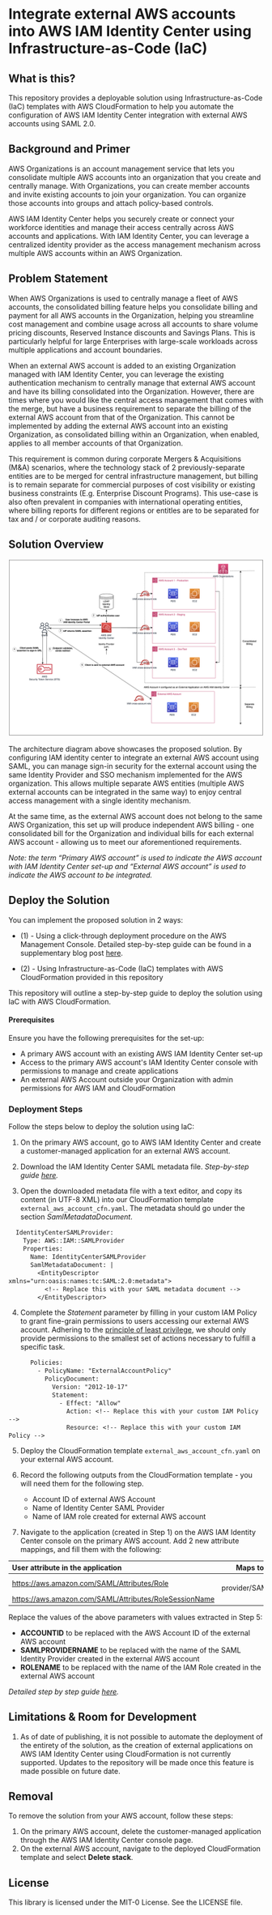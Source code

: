# Integrate external AWS accounts into AWS IAM Identity Center using Infrastructure-as-Code (IaC)

## What is this? 

This repository provides a deployable solution using Infrastructure-as-Code (IaC) templates with AWS CloudFormation to help you automate the configuration of AWS IAM Identity Center integration with external AWS accounts using SAML 2.0.

## Background and Primer 

AWS Organizations is an account management service that lets you consolidate multiple AWS accounts into an organization that you create and centrally manage. With Organizations, you can create member accounts and invite existing accounts to join your organization. You can organize those accounts into groups and attach policy-based controls.

AWS IAM Identity Center helps you securely create or connect your workforce identities and manage their access centrally across AWS accounts and applications. With IAM Identity Center, you can leverage a centralized identity provider as the access management mechanism across multiple AWS accounts within an AWS Organization.

## Problem Statement 

When AWS Organizations is used to centrally manage a fleet of AWS accounts, the consolidated billing feature helps you consolidate billing and payment for all AWS accounts in the Organization, helping you streamline cost management and combine usage across all accounts to share volume pricing discounts, Reserved Instance discounts and Savings Plans. This is particularly helpful for large Enterprises with large-scale workloads across multiple applications and account boundaries.

When an external AWS account is added to an existing Organization managed with IAM Identity Center, you can leverage the existing authentication mechanism to centrally manage that external AWS account and have its billing consolidated into the Organization.
However, there are times where you would like the central access management that comes with the merge, but have a business requirement to separate the billing of the external AWS account from that of the Organization. This cannot be implemented by adding the external AWS account into an existing Organization, as consolidated billing within an Organization, when enabled, applies to all member accounts of that Organization.

This requirement is common during corporate Mergers & Acquisitions (M&A) scenarios, where the technology stack of 2 
previously-separate entities are to be merged for central infrastructure management, but billing is to remain separate for commercial purposes of cost visibility or existing business constraints (E.g. Enterprise Discount Programs). This use-case is also often prevalent in companies with international operating entities, where billing reports for different regions or entitles are to be separated for tax and / or corporate auditing reasons.

## Solution Overview

![Architecture](./Assets/architecture.png)

The architecture diagram above showcases the proposed solution. By configuring IAM identity center to integrate an external AWS account using SAML, you can manage sign-in security for the external account using the same Identity Provider and SSO mechanism implemented for the AWS organization. This allows multiple separate AWS entities (multiple AWS external accounts can be integrated in the same way) to enjoy central access management with a single identity mechanism.

At the same time, as the external AWS account does not belong to the same AWS Organization, this set up will produce independent AWS billing - one consolidated bill for the Organization and individual bills for each external AWS account - allowing us to meet our aforementioned requirements.

_Note: the term “Primary AWS account” is used to indicate the AWS account with IAM Identity Center set-up and “External AWS account” is used to indicate the AWS account to be integrated._

## Deploy the Solution

You can implement the proposed solution in 2 ways:
- (1) - Using a click-through deployment procedure on the AWS Management Console. Detailed step-by-step guide can be found in a supplementary blog post [here](https://community.aws/content/2dIMI8N7w7tGxbE0KQMrkSBfae4/aws-iam-identity-center-integration-with-external-aws-accounts-for-independent-billing#implement-the-solution). 

- (2) - Using Infrastructure-as-Code (IaC) templates with AWS CloudFormation provided in this repository

This repository will outline a step-by-step guide to deploy the solution using IaC with AWS CloudFormation.

#### Prerequisites

Ensure you have the following prerequisites for the set-up:
- A primary AWS account with an existing AWS IAM Identity Center set-up 
- Access to the primary AWS account's IAM Identity Center console with permissions to manage and create applications
- An external AWS Account outside your Organization with admin permissions for AWS IAM and CloudFormation

### Deployment Steps

Follow the steps below to deploy the solution using IaC:

1. On the primary AWS account, go to AWS IAM Identity Center and create a customer-managed application for an external AWS account.

2. Download the IAM Identity Center SAML metadata file. _Step-by-step guide [here](https://community.aws/content/2dIMI8N7w7tGxbE0KQMrkSBfae4/aws-iam-identity-center-integration-with-external-aws-accounts-for-independent-billing#step-1-add-the-external-aws-account-as-an-application-to-aws-identity-center-in-primary-account)._

3. Open the  downloaded metadata file with a text editor, and copy its content (in UTF-8 XML) into our CloudFormation template `external_aws_account_cfn.yaml`. The metadata should go under the section  _SamlMetadataDocument_. 

```Resources:
  IdentityCenterSAMLProvider:
    Type: AWS::IAM::SAMLProvider
    Properties:
      Name: IdentityCenterSAMLProvider
      SamlMetadataDocument: |
        <EntityDescriptor xmlns="urn:oasis:names:tc:SAML:2.0:metadata">
          <!-- Replace this with your SAML metadata document -->
        </EntityDescriptor>
```
4.  Complete the _Statement_ parameter by filling in your custom IAM Policy to grant fine-grain permissions to users accessing our external AWS account. Adhering to the [principle of least privilege](https://aws.amazon.com/blogs/security/techniques-for-writing-least-privilege-iam-policies/#:~:text=Least%20privilege%20is%20a%20principle,build%20securely%20in%20the%20cloud.), we should only provide permissions to the smallest set of actions necessary to fulfill a specific task. 

```
      Policies:
        - PolicyName: "ExternalAccountPolicy"
          PolicyDocument:
            Version: "2012-10-17"
            Statement:
              - Effect: "Allow"
                Action: <!-- Replace this with your custom IAM Policy -->
                Resource: <!-- Replace this with your custom IAM Policy -->
```

5. Deploy the CloudFormation template `external_aws_account_cfn.yaml` on your external AWS account.

6. Record the following outputs from the CloudFormation template - you will need them for the following step. 
    - Account ID of external AWS Account
    - Name of Identity Center SAML Provider 
    - Name of IAM role created for external AWS account 
    
7. Navigate to the application (created in Step 1) on the AWS IAM Identity Center console on the primary AWS account.
Add 2 new attribute mappings, and fill them with the following: 

| User attribute in the application              | Maps to this string value or user attribute in IAM Identity Center | Format |
| :---------------- | :------: | ----: |
| https://aws.amazon.com/SAML/Attributes/Role        |   arn:aws:iam::ACCOUNTID:saml-provider/SAMLPROVIDERNAME,arn:aws:iam::ACCOUNTID:role/ROLENAME  | unspecified |
| https://aws.amazon.com/SAML/Attributes/RoleSessionName |   < Any Role Session Name >   | unspecified |

Replace the values of the above parameters with values extracted in Step 5:
- **ACCOUNTID** to be replaced with the AWS Account ID of the external AWS account   
- **SAMLPROVIDERNAME** to be replaced with the name of the SAML Identity Provider created in the external AWS account
- **ROLENAME** to be replaced with the name of the IAM Role created in the external AWS account

_Detailed step by step guide [here](https://community.aws/content/2dIMI8N7w7tGxbE0KQMrkSBfae4/aws-iam-identity-center-integration-with-external-aws-accounts-for-independent-billing#step-5-configure-access-details-of-created-iam-role-in-the-iam)._
 
## Limitations & Room for Development

1. As of date of publishing, it is not possible to automate the deployment of the entirety of the solution, as the creation of external applications on AWS IAM Identity Center using CloudFormation is not currently supported. Updates to the repository will be made once this feature is made possible on future date.

## Removal
To remove the solution from your AWS account, follow these steps:
1. On the primary AWS account, delete the customer-managed application through the AWS IAM Identity Center console page.
2. On the external AWS account, navigate to the deployed CloudFormation template and select **Delete stack**.

## License
This library is licensed under the MIT-0 License. See the LICENSE file.
